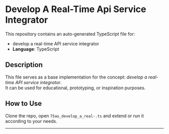 # Develop A Real-Time Api Service Integrator

This repository contains an auto-generated TypeScript file for:

- develop a real-time API service integrator
- **Language**: TypeScript

## Description

This file serves as a base implementation for the concept: *develop a real-time API service integrator*.  
It can be used for educational, prototyping, or inspiration purposes.

## How to Use

Clone the repo, open `75au_develop_a_real-.ts` and extend or run it according to your needs.

---


